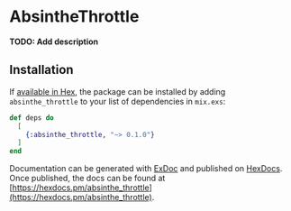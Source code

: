 # AbsintheThrottle

**TODO: Add description**

## Installation

If [available in Hex](https://hex.pm/docs/publish), the package can be installed
by adding `absinthe_throttle` to your list of dependencies in `mix.exs`:

```elixir
def deps do
  [
    {:absinthe_throttle, "~> 0.1.0"}
  ]
end
```

Documentation can be generated with [ExDoc](https://github.com/elixir-lang/ex_doc)
and published on [HexDocs](https://hexdocs.pm). Once published, the docs can
be found at [https://hexdocs.pm/absinthe_throttle](https://hexdocs.pm/absinthe_throttle).

